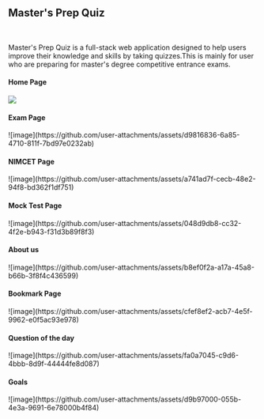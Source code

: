 <h2>Master's Prep Quiz</h2>
<br>
<p>Master's Prep Quiz is a full-stack web application designed to help users improve their knowledge and skills by taking quizzes.This is mainly for user who are preparing for master's degree competitive entrance exams. </p>
<h4>Home Page</h4>
<img src="https://github-production-user-asset-6210df.s3.amazonaws.com/181923514/382221663-1d6470a5-39ab-44ee-a9a6-d7e615d0c1cb.png?X-Amz-Algorithm=AWS4-HMAC-SHA256&X-Amz-Credential=AKIAVCODYLSA53PQK4ZA%2F20241101%2Fus-east-1%2Fs3%2Faws4_request&X-Amz-Date=20241101T080025Z&X-Amz-Expires=300&X-Amz-Signature=d8f648e30e9ccee5cbd573f413ba1ae1176484301c040973953d7a8958c58221&X-Amz-SignedHeaders=host"><br>
<h4>Exam Page</h4>
![image](https://github.com/user-attachments/assets/d9816836-6a85-4710-811f-7bd97e0232ab)
<h4>NIMCET Page</h4>
![image](https://github.com/user-attachments/assets/a741ad7f-cecb-48e2-94f8-bd362f1df751)
<h4>Mock Test Page</h4>
![image](https://github.com/user-attachments/assets/048d9db8-cc32-4f2e-b943-f31d3b89f8f3)
<h4>About us</h4>
![image](https://github.com/user-attachments/assets/b8ef0f2a-a17a-45a8-b66b-3f8f4c436599)
<h4>Bookmark Page</h4>
![image](https://github.com/user-attachments/assets/cfef8ef2-acb7-4e5f-9962-e0f5ac93e978)
<h4>Question of the day</h4>
![image](https://github.com/user-attachments/assets/fa0a7045-c9d6-4bbb-8d9f-44444fe8d087)
<h4>Goals</h4>
![image](https://github.com/user-attachments/assets/d9b97000-055b-4e3a-9691-6e78000b4f84)

